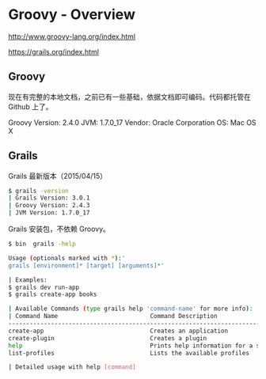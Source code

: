 # Groovy - Overview

http://www.groovy-lang.org/index.html

https://grails.org/index.html

## Groovy

现在有完整的本地文档，之前已有一些基础，依据文档即可编码。代码都托管在 Github 上了。

Groovy Version: 2.4.0 JVM: 1.7.0_17 Vendor: Oracle Corporation OS: Mac OS X

## Grails

Grails 最新版本（2015/04/15）

```bash
$ grails -version
| Grails Version: 3.0.1
| Groovy Version: 2.4.3
| JVM Version: 1.7.0_17
```

Grails 安装包，不依赖 Groovy。

```bash
$ bin  grails -help

Usage (optionals marked with *):'
grails [environment]* [target] [arguments]*'

| Examples:
$ grails dev run-app
$ grails create-app books

| Available Commands (type grails help 'command-name' for more info):
| Command Name                          Command Description
--------------------------------------------------------------------------------------
create-app                              Creates an application
create-plugin                           Creates a plugin
help                                    Prints help information for a specific command
list-profiles                           Lists the available profiles

| Detailed usage with help [command]
```